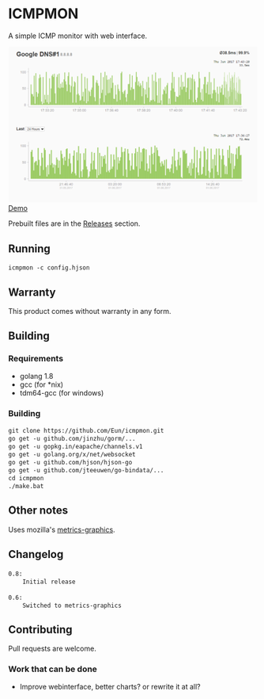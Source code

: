 # ICMPMON
A simple ICMP monitor with web interface.

![](https://raw.githubusercontent.com/Eun/icmpmon/master/screenshot.png)  
[Demo](https://eun.github.io/icmpmon)

Prebuilt files are in the [Releases](https://github.com/Eun/icmpmon/releases) section.

## Running
    icmpmon -c config.hjson

## Warranty
This product comes without warranty in any form.

## Building
### Requirements

* golang 1.8
* gcc (for *nix)
* tdm64-gcc (for windows)

### Building

    git clone https://github.com/Eun/icmpmon.git
    go get -u github.com/jinzhu/gorm/...
    go get -u gopkg.in/eapache/channels.v1
    go get -u golang.org/x/net/websocket
    go get -u github.com/hjson/hjson-go
    go get -u github.com/jteeuwen/go-bindata/...
    cd icmpmon
    ./make.bat

## Other notes
Uses mozilla's [metrics-graphics](https://github.com/mozilla/metrics-graphics).


## Changelog

    0.8:
        Initial release

    0.6:
        Switched to metrics-graphics

## Contributing
Pull requests are welcome.  

### Work that can be done
* Improve webinterface, better charts? or rewrite it at all?
